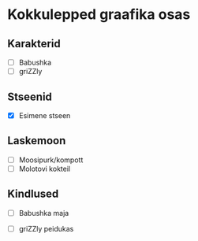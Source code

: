 # Kokkulepped graafika osas

## Karakterid
- [ ] Babushka  
- [ ] griZZly  

## Stseenid 
- [x] Esimene stseen  

## Laskemoon 
- [ ] Moosipurk/kompott  
- [ ] Molotovi kokteil  

## Kindlused 
- [ ] Babushka maja  
- [ ] griZZly peidukas  


